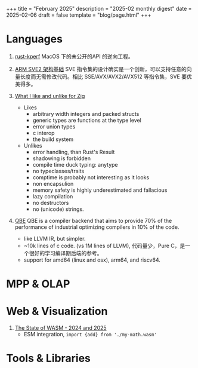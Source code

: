 +++
title = "February 2025"
description = "2025-02 monthly digest"
date = 2025-02-06
draft = false
template = "blog/page.html"
+++

# Languages
1. [rust-kperf](https://github.com/El-Naizin/rust-kperf) MacOS 下的未公开的API 的逆向工程。
2. [ARM SVE2 架构基础](https://developer.arm.com/documentation/102340/0100/SVE2-architecture-fundamentals) 
   SVE 指令集的设计确实是一个创新，可以支持任意的向量长度而无需修改代码。相比 SSE/AVX/AVX2/AVX512 等指令集，SVE 要优美得多。
3. [What I like and unlike for Zig](https://strongly-typed-thoughts.net/blog/zig-2025)
   - Likes
      - arbitrary width integers and packed structs
      - generic types are functions at the type level
      - error union types
      - c interop
      - the build system
   - Unlikes
      - error handling, than Rust's Result
      - shadowing is forbidden
      - compile time duck typing: anytype
      - no typeclasses/traits
      - comptime is probably not interesting as it looks
      - non encapsulion
      - memory safety is highly underestimated and fallacious
      - lazy compilation
      - no destructors
      - no (unicode) strings.
4. [QBE](https://c9x.me/compile/) QBE is a compiler backend that aims to provide 70% of the performance of industrial optimizing compilers in 
   10% of the code. 

   - like LLVM IR, but simpler.
   - ~10k lines of c code. (vs 1M lines of LLVM), 代码量少，Pure C，是一个很好的学习编译期后端的参考。
   - support for amd64 (linux and osx), arm64, and riscv64.

# MPP & OLAP

# Web & Visualization
1. [The State of WASM - 2024 and 2025](https://platform.uno/blog/state-of-webassembly-2024-2025/)
   - ESM integration, `import {add} from './my-math.wasm'`

# Tools & Libraries